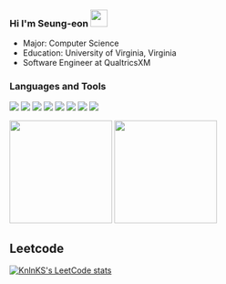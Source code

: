 ### Hi I'm Seung-eon <img src="https://raw.githubusercontent.com/MartinHeinz/MartinHeinz/master/wave.gif" width="30px">

- Major: Computer Science
- Education: University of Virginia, Virginia
- Software Engineer at QualtricsXM

### Languages and Tools
![](https://img.shields.io/badge/Python-informational?style=flat&logo=python&logoColor=white&color=3776AB)
![](https://img.shields.io/badge/JavaScript-informational?style=flat&logo=javascript&logoColor=white&color=F7DF1E)
![](https://img.shields.io/badge/Django-informational?style=flat&logo=Django&logoColor=white&color=092E20)
![](https://img.shields.io/badge/Flask-informational?style=flat&logo=flask&logoColor=white&color=000000)
![](https://img.shields.io/badge/React-informational?style=flat&logo=react&logoColor=white&color=61DAFB)
![](https://img.shields.io/badge/Angular-DD0031?style=flat&logo=angular&logoColor=white)
![](https://img.shields.io/badge/Node.js-43853D?style=flat&logo=node.js&logoColor=white)
![](https://img.shields.io/badge/GIT-E44C30?style=flat&logo=git&logoColor=white)





<!--
- 👯 I’m looking to collaborate on ...
- 🤔 I’m looking for help with ...
- 💬 Ask me about ...
- 📫 How to reach me: ...
- 😄 Pronouns: ...
- ⚡ Fun fact: ...
-->

<p>
  <img height="180em" src="https://github-readme-stats.vercel.app/api?username=seungeonK&show_icons=true&hide_border=true&&count_private=true&include_all_commits=true&theme=tokyonight" />
  <img height="180em" src="https://github-readme-stats.vercel.app/api/top-langs/?username=seungeonK&exclude_rep=KNN-Image-Classification&show_icons=true&hide_border=true&layout=compact&langs_count=8&theme=tokyonight" />
</p>

## Leetcode
[![KnlnKS's LeetCode stats](https://leetcode-stats-six.vercel.app/api?username=seungeonK&theme=dark)](https://github.com/KnlnKS/leetcode-stats)



